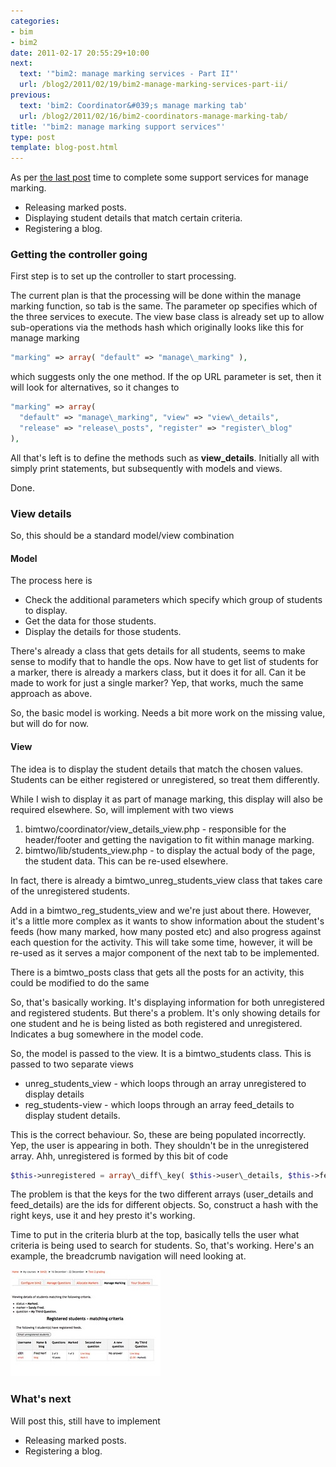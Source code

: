 ```yaml
---
categories:
- bim
- bim2
date: 2011-02-17 20:55:29+10:00
next:
  text: '"bim2: manage marking services - Part II"'
  url: /blog2/2011/02/19/bim2-manage-marking-services-part-ii/
previous:
  text: 'bim2: Coordinator&#039;s manage marking tab'
  url: /blog2/2011/02/16/bim2-coordinators-manage-marking-tab/
title: '"bim2: manage marking support services"'
type: post
template: blog-post.html
---
```

As per [the last post](/blog2/2011/02/16/bim2-coordinators-manage-marking-tab/) time to complete some support services for manage marking.

- Releasing marked posts.
- Displaying student details that match certain criteria.
- Registering a blog.

### Getting the controller going

First step is to set up the controller to start processing.

The current plan is that the processing will be done within the manage marking function, so tab is the same. The parameter op specifies which of the three services to execute. The view base class is already set up to allow sub-operations via the methods hash which originally looks like this for manage marking 
```php
"marking" => array( "default" => "manage\_marking" ),
``` 
which suggests only the one method. If the op URL parameter is set, then it will look for alternatives, so it changes to 
```php
"marking" => array( 
  "default" => "manage\_marking", "view" => "view\_details", 
  "release" => "release\_posts", "register" => "register\_blog" 
),
```

All that's left is to define the methods such as **view\_details**. Initially all with simply print statements, but subsequently with models and views.

Done.

### View details

So, this should be a standard model/view combination

#### Model

The process here is

- Check the additional parameters which specify which group of students to display.
- Get the data for those students.
- Display the details for those students.

There's already a class that gets details for all students, seems to make sense to modify that to handle the ops. Now have to get list of students for a marker, there is already a markers class, but it does it for all. Can it be made to work for just a single marker? Yep, that works, much the same approach as above.

So, the basic model is working. Needs a bit more work on the missing value, but will do for now.

#### View

The idea is to display the student details that match the chosen values. Students can be either registered or unregistered, so treat them differently.

While I wish to display it as part of manage marking, this display will also be required elsewhere. So, will implement with two views

1. bimtwo/coordinator/view\_details\_view.php - responsible for the header/footer and getting the navigation to fit within manage marking.
2. bimtwo/lib/students\_view.php - to display the actual body of the page, the student data. This can be re-used elsewhere.

In fact, there is already a bimtwo\_unreg\_students\_view class that takes care of the unregistered students.

Add in a bimtwo\_reg\_students\_view and we're just about there. However, it's a little more complex as it wants to show information about the student's feeds (how many marked, how many posted etc) and also progress against each question for the activity. This will take some time, however, it will be re-used as it serves a major component of the next tab to be implemented.

There is a bimtwo\_posts class that gets all the posts for an activity, this could be modified to do the same

So, that's basically working. It's displaying information for both unregistered and registered students. But there's a problem. It's only showing details for one student and he is being listed as both registered and unregistered. Indicates a bug somewhere in the model code.

So, the model is passed to the view. It is a bimtwo\_students class. This is passed to two separate views

- unreg\_students\_view - which loops through an array unregistered to display details
- reg\_students-view - which loops through an array feed\_details to display student details.

This is the correct behaviour. So, these are being populated incorrectly. Yep, the user is appearing in both. They shouldn't be in the unregistered array. Ahh, unregistered is formed by this bit of code 
```php 
$this->unregistered = array\_diff\_key( $this->user\_details, $this->feed\_details ); 
```

The problem is that the keys for the two different arrays (user\_details and feed\_details) are the ids for different objects. So, construct a hash with the right keys, use it and hey presto it's working.

Time to put in the criteria blurb at the top, basically tells the user what criteria is being used to search for students. So, that's working. Here's an example, the breadcrumb navigation will need looking at.

[![bim2: View details](images/5452716083_e2129e08cf_m.jpg)](http://www.flickr.com/photos/david_jones/5452716083/)

### What's next

Will post this, still have to implement

- Releasing marked posts.
- Registering a blog.